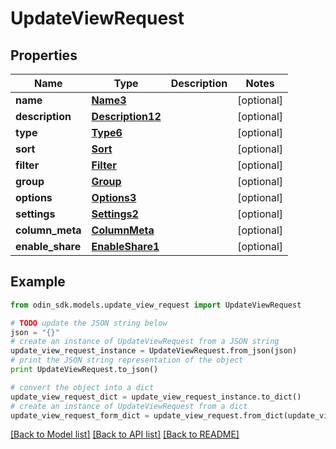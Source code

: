 # UpdateViewRequest


## Properties

Name | Type | Description | Notes
------------ | ------------- | ------------- | -------------
**name** | [**Name3**](Name3.md) |  | [optional] 
**description** | [**Description12**](Description12.md) |  | [optional] 
**type** | [**Type6**](Type6.md) |  | [optional] 
**sort** | [**Sort**](Sort.md) |  | [optional] 
**filter** | [**Filter**](Filter.md) |  | [optional] 
**group** | [**Group**](Group.md) |  | [optional] 
**options** | [**Options3**](Options3.md) |  | [optional] 
**settings** | [**Settings2**](Settings2.md) |  | [optional] 
**column_meta** | [**ColumnMeta**](ColumnMeta.md) |  | [optional] 
**enable_share** | [**EnableShare1**](EnableShare1.md) |  | [optional] 

## Example

```python
from odin_sdk.models.update_view_request import UpdateViewRequest

# TODO update the JSON string below
json = "{}"
# create an instance of UpdateViewRequest from a JSON string
update_view_request_instance = UpdateViewRequest.from_json(json)
# print the JSON string representation of the object
print UpdateViewRequest.to_json()

# convert the object into a dict
update_view_request_dict = update_view_request_instance.to_dict()
# create an instance of UpdateViewRequest from a dict
update_view_request_form_dict = update_view_request.from_dict(update_view_request_dict)
```
[[Back to Model list]](../README.md#documentation-for-models) [[Back to API list]](../README.md#documentation-for-api-endpoints) [[Back to README]](../README.md)


